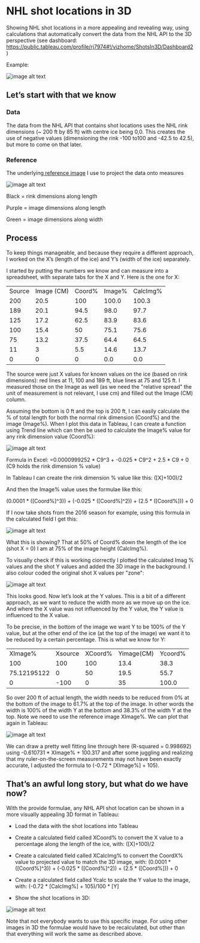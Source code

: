 # NHL shot locations in 3D

Showing NHL shot locations in a more appealing and revealing way, using calculations that automatically convert the data from the NHL API to the 3D perspective (see dashboard: https://public.tableau.com/profile/rj7974#!/vizhome/ShotsIn3D/Dashboard2)

Example:

![image alt text](image_0.png)

## Let’s start with that we know

### Data

The data from the NHL API that contains shot locations uses the NHL rink dimensions (~ 200 ft by 85 ft) with centre ice being 0,0. This creates the use of negative values (dimensioning the rink -100 to100 and -42.5 to 42.5), but more to come on that later.

### Reference

The underlying[ reference image](https://camo.githubusercontent.com/8462721c88c0653fdb09033f6ad9d0361d7f200d/68747470733a2f2f726a77656973652e6e656f6369746965732e6f72672f496d616765732f336472696e6b322e706e67) I use to project the data onto measures

![image alt text](image_1.png)

Black = rink dimensions along length

Purple = image dimensions along length

Green = image dimensions along width

## Process

To keep things manageable, and because they require a different approach, I worked on the X’s (length of the ice) and Y’s (width of the ice) separately.

I started by putting the numbers we know and can measure into a spreadsheet, with separate tabs for the X and Y. Here is the one for X: 

<table>
  <tr>
    <td>Source</td>
    <td>Image (CM)</td>
    <td>Coord%</td>
    <td>Image%</td>
    <td>CalcImg%</td>
  </tr>
  <tr>
    <td>200</td>
    <td>20.5</td>
    <td>100</td>
    <td>100.0</td>
    <td>100.3</td>
  </tr>
  <tr>
    <td>189</td>
    <td>20.1</td>
    <td>94.5</td>
    <td>98.0</td>
    <td>97.7</td>
  </tr>
  <tr>
    <td>125</td>
    <td>17.2</td>
    <td>62.5</td>
    <td>83.9</td>
    <td>83.6</td>
  </tr>
  <tr>
    <td>100</td>
    <td>15.4</td>
    <td>50</td>
    <td>75.1</td>
    <td>75.6</td>
  </tr>
  <tr>
    <td>75</td>
    <td>13.2</td>
    <td>37.5</td>
    <td>64.4</td>
    <td>64.5</td>
  </tr>
  <tr>
    <td>11</td>
    <td>3</td>
    <td>5.5</td>
    <td>14.6</td>
    <td>13.7</td>
  </tr>
  <tr>
    <td>0</td>
    <td>0</td>
    <td>0</td>
    <td>0.0</td>
    <td>0.0</td>
  </tr>
</table>


The source were just X values for known values on the ice (based on rink dimensions): red lines at 11, 100 and 189 ft, blue lines at 75 and 125 ft. I measured those on the Image as well (as we need the "relative spread" the unit of measurement is not relevant, I use cm) and filled out the Image (CM) column.

Assuming the bottom is 0 ft and the top is 200 ft, I can easily calculate the % of total length for both the normal rink dimension (Coord%) and the image (Image%). When I plot this data in Tableau, I can create a function using Trend line which can then be used to calculate the Image% value for any rink dimension value (Coord%):

![image alt text](image_2.png)

Formula in Excel: =0.0000999252 * C9^3 + -0.025 * C9^2 + 2.5 * C9 + 0 (C9 holds the rink dimension % value)

In Tableau I can create the rink dimension % value like this: ([X]+100)/2

And then the Image% value uses the formulae like this:

(0.0001 * ([Coord%]^3)) + (-0.025 * ([Coord%]^2)) + (2.5 * ([Coord%])) + 0

If I now take shots from the 2016 season for example, using this formula in the calculated field I get this:

![image alt text](image_3.png)

What this is showing? That at 50% of Coord% down the length of the ice (shot X = 0) I am at 75% of the image height (CalcImg%).

To visually check if this is working ciorrectly I plotted the calculated Imag % values and the shot Y values and added the 3D image in the background. I also colour coded the original shot X values per "zone":

![image alt text](image_4.png)

This looks good. Now let’s look at the Y values. This is a bit of a different approach, as we want to reduce the width more as we move up on the ice. And where the X value was not influenced by the Y value, the Y value is influenced to the X value. 

To be precise, in the bottom of the image we want Y to be 100% of the Y value, but at the other end of the ice (at the top of the image) we want it to be reduced by a certain percentage. This is what we know for Y:

<table>
  <tr>
    <td>XImage%</td>
    <td>Xsource</td>
    <td>XCoord%</td>
    <td>Yimage(CM)</td>
    <td>Ycoord%</td>
  </tr>
  <tr>
    <td>100</td>
    <td>100</td>
    <td>100</td>
    <td>13.4</td>
    <td>38.3</td>
  </tr>
  <tr>
    <td>75.12195122</td>
    <td>0</td>
    <td>50</td>
    <td>19.5</td>
    <td>55.7</td>
  </tr>
  <tr>
    <td>0</td>
    <td>-100</td>
    <td>0</td>
    <td>35</td>
    <td>100.0</td>
  </tr>
</table>


So over 200 ft of actual length, the width needs to be reduced from 0% at the bottom of the image to 61.7% at the top of the image. In other words the width is 100% of the width Y at the bottom and 38.3% of the width Y at the top. Note we need to use the reference image XImage%. We can plot that again in Tableau:

![image alt text](image_5.png)

We can draw a pretty well fitting line through here (R-squared = 0.998692) using -0.610731 * XImage% + 100.317 and after some juggling and realizing that my ruler-on-the-screen measurements may not have been exactly accurate, I adjusted the formula to (-0.72 * [XImage%] + 105).

## That’s an awful long story, but what do we have now?

With the provide formulae, any NHL API shot location can be shown in a more visually appealing 3D format in Tableau:

* Load the data with the shot locations into Tableau

* Create a calculated field called XCoord% to convert the X value to a percentage along the length of the ice, with: ([X]+100)/2

* Create a calculated field called XCalcImg% to convert the CoordX% value to projected value to match the 3D image, with: (0.0001 * ([Coord%]^3)) + (-0.025 * ([Coord%]^2)) + (2.5 * ([Coord%])) + 0

* Create a calculated field called Ycalc to scale the Y value to the image, with: (-0.72 * [CalcImg%] + 105)/100 * [Y]

* Show the shot locations in 3D:

![image alt text](image_6.png)

Note that not everybody wants to use this specific image. For using other images in 3D the formulae would have to be recalculated, but other than that everything will work the same as described above.

